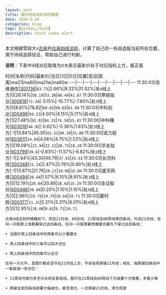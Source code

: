 ```yaml
---
layout: post
title: 股价四线法则实时数据
date: 2020-5-10
categories: blog
tags: [python,stock]
description: stock index alert
---
```



本文根据雪球大v[古泉](https://xueqiu.com/u/7148646888)的[古泉四线法则](https://xueqiu.com/7148646888/130498192)，计算了自己的一些自选股当前所处位置，用于持续追踪验证，帮助自己进行判断。

**说明**：下表中4线对应取值为`红色`表示最新价处于对应指标上方，属正面

时间|名称|代码|最新价|当日|3日|5日|位置|变动|距离|ma21|ma60|ma21w|ma60w
---|---|---|---|---|---|---|---|---
11:30:03|信维通信|[300136](https://xueqiu.com/S/SZ300136)|`63.73`|2.66%|8.32%|11.52%|处`4`线上方|0|28.14%|`58.19`|`53.38`|`48.49`|`41.87`
11:30:03|寒锐钴业|[300618](https://xueqiu.com/S/SZ300618)|`72.34`|-3.15%|-15.77%|-7.60%|处`3`线上方|0|8.61%|78.82|`68.02`|`60.65`|`61.80`
11:30:03|中科创达|[300496](https://xueqiu.com/S/SZ300496)|`94.23`|4.50%|4.15%|5.17%|处`4`线上方|1|27.48%|`92.92`|`84.31`|`74.34`|`55.43`
11:30:00|中科曙光|[603019](https://xueqiu.com/S/SH603019)|`44.92`|-0.62%|-0.36%|1.63%|处`3`线上方|-1|13.84%|45.30|`43.31`|`40.39`|`31.80`
11:30:00|诺力股份|[603611](https://xueqiu.com/S/SH603611)|`24.84`|4.06%|4.75%|1.53%|处`4`线上方|0|19.08%|`22.94`|`22.11`|`20.73`|`18.28`
11:30:00|华友钴业|[603799](https://xueqiu.com/S/SH603799)|`39.6`|-0.83%|-11.57%|-6.82%|处`2`线上方|-1|2.84%|43.30|40.79|`37.83`|`33.53`
11:30:03|长亮科技|[300348](https://xueqiu.com/S/SZ300348)|`21.14`|2.47%|0.76%|0.90%|处`3`线上方|-1|13.87%|21.76|`20.21`|`18.68`|`15.04`
11:30:03|盛天网络|[300494](https://xueqiu.com/S/SZ300494)|`20.64`|1.57%|6.10%|8.91%|处`3`线上方|0|12.19%|`20.04`|20.89|`18.43`|`15.29`
11:30:00|金证股份|[600446](https://xueqiu.com/S/SH600446)|`20.04`|0.20%|1.10%|1.10%|处`4`线上方|0|2.96%|`19.76`|`19.79`|`18.64`|`19.71`
11:30:03|赢时胜|[300377](https://xueqiu.com/S/SZ300377)|`11.31`|5.21%|5.31%|6.01%|处`4`线上方|0|12.95%|`10.08`|`9.62`|`9.71`|`10.71`

```
古泉4线法则的精髓如下。抓住21日线、60日线、21周线及60周线等四条线，外加21月线，任何一只股票上涨都要穿过这四条线，任何一只股票要想爆雷也要先下穿过这四条线：

+ 当股价爬上四条线中的两条可以少量建仓

+ 爬上四条线中的三条可以加大仓位

+ 爬上四条线中的四条可以全仓

任何一只大牛，其股价都会坚守在21月线上方，不会轻易跌破21月线；相反，每跌破四条线中一条就减一些仓位：

+ 21周线可做为多空分水岭及警戒线，股价在21周线及60周线下方就要十分慎重，多看少做

+ 跌破全部四条线就要大幅减仓，甚至清仓，一旦跌破21月线，清仓观望
```